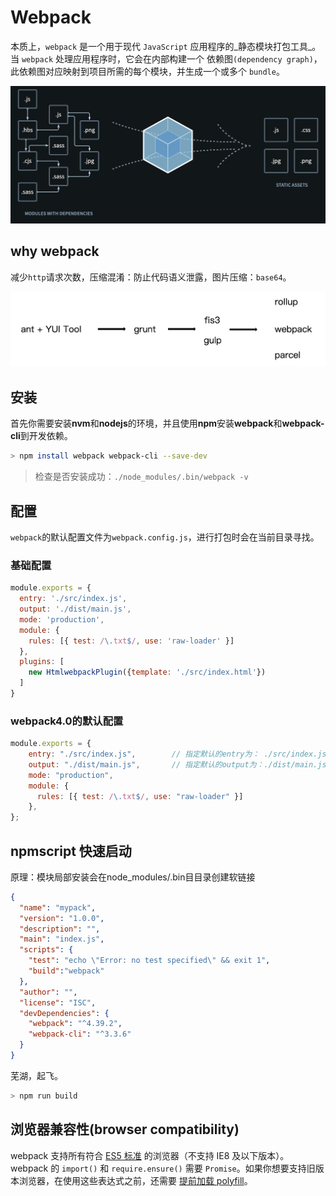 # Webpack

本质上，`webpack` 是一个用于现代 `JavaScript` 应用程序的_静态模块打包工具_。当 `webpack` 处理应用程序时，它会在内部构建一个 依赖图`(dependency graph)`，此依赖图对应映射到项目所需的每个模块，并生成一个或多个 `bundle`。

![image-20201230140648502](assets/image-20201230140648502.png)

## why webpack

减少`http`请求次数，压缩混淆：防止代码语义泄露，图片压缩：`base64`。

![image-20200722214749510](assets/image-20200722214749510.png)



## 安装

首先你需要安装**nvm**和**nodejs**的环境，并且使用**npm**安装**webpack**和**webpack-cli**到开发依赖。

```bash
> npm install webpack webpack-cli --save-dev
```

> 检查是否安装成功：`./node_modules/.bin/webpack -v`

## 配置

`webpack`的默认配置文件为`webpack.config.js`，进行打包时会在当前目录寻找。

### 基础配置

```js
module.exports = {
  entry: './src/index.js',
  output: './dist/main.js',
  mode: 'production',
  module: {
    rules: [{ test: /\.txt$/, use: 'raw-loader' }]
  },
  plugins: [
    new HtmlwebpackPlugin({template: './src/index.html'})
  ]
}

```

### webpack4.0的默认配置

```js
module.exports = {
    entry: "./src/index.js",		// 指定默认的entry为： ./src/index.js
    output: "./dist/main.js",		// 指定默认的output为：./dist/main.js
    mode: "production",
    module: { 
      rules: [{ test: /\.txt$/, use: "raw-loader" }] 
    },
}; 

```

## npmscript 快速启动

原理：模块局部安装会在node_modules/.bin⽬目录创建软链接

```json
{
  "name": "mypack",
  "version": "1.0.0",
  "description": "",
  "main": "index.js",
  "scripts": {
    "test": "echo \"Error: no test specified\" && exit 1",
    "build":"webpack"
  },
  "author": "",
  "license": "ISC",
  "devDependencies": {
    "webpack": "^4.39.2",
    "webpack-cli": "^3.3.6"
  }
}
```

芜湖，起飞。

```bash
> npm run build
```

## 浏览器兼容性(browser compatibility) 

webpack 支持所有符合 [ES5 标准](https://kangax.github.io/compat-table/es5/) 的浏览器（不支持 IE8 及以下版本）。webpack 的 `import()` 和 `require.ensure()` 需要 `Promise`。如果你想要支持旧版本浏览器，在使用这些表达式之前，还需要 [提前加载 polyfill](https://v4.webpack.docschina.org/guides/shimming/)。

